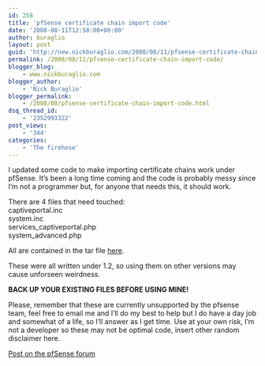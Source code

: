 ```yaml
---
id: 258
title: 'pfSense certificate chain import code'
date: '2008-08-11T12:58:00+00:00'
author: buraglio
layout: post
guid: 'http://new.nickburaglio.com/2008/08/11/pfsense-certificate-chain-import-code/'
permalink: /2008/08/11/pfsense-certificate-chain-import-code/
blogger_blog:
    - www.nickburaglio.com
blogger_author:
    - 'Nick Buraglio'
blogger_permalink:
    - /2008/08/pfsense-certificate-chain-import-code.html
dsq_thread_id:
    - '2352993322'
post_views:
    - '344'
categories:
    - 'The firehose'
---
```


I updated some code to make importing certificate chains work under pfSense. It’s been a long time coming and the code is probably messy since I’m not a programmer but, for anyone that needs this, it should work.

There are 4 files that need touched:  
captiveportal.inc  
system.inc  
services\_captiveportal.php  
system\_advanced.php

All are contained in the tar file [here](http://www.buraglio.com/nick/projects/scripts/php/pfsense-certchain-working.tgz).

These were all written under 1.2, so using them on other versions may cause unforseen weirdness.

**BACK UP YOUR EXISTING FILES BEFORE USING MINE!**

Please, remember that these are currently unsupported by the pfsense team, feel free to email me and I’ll do my best to help but I do have a day job and somewhat of a life, so I’ll answer as I get time. Use at your own risk, I’m not a developer so these may not be optimal code, insert other random disclaimer here.

[Post on the pfSense forum](http://forum.pfsense.org/index.php/topic,10888.msg60575.html#msg60575)